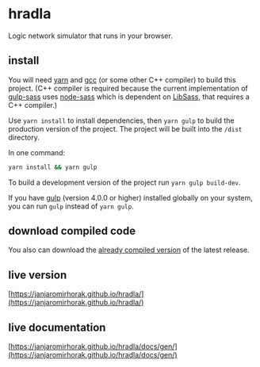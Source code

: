 # hradla
Logic network simulator that runs in your browser.

## install
You will need [yarn](https://yarnpkg.com/) and [gcc](https://gcc.gnu.org/) (or some other C++ compiler) to build this project. (C++ compiler is required because the current implementation of [gulp-sass](https://github.com/dlmanning/gulp-sass) uses [node-sass](https://github.com/sass/node-sass) which
is dependent on [LibSass](https://github.com/sass/libsass), that requires a C++ compiler.)

Use `yarn install` to install dependencies, then `yarn gulp` to build the production version of the project.
The project will be built into the `/dist` directory.

In one command:
```bash
yarn install && yarn gulp
```

To build a development version of the project run `yarn gulp build-dev`.

If you have [gulp](https://github.com/gulpjs/gulp) (version 4.0.0 or higher) installed globally on your system,
you can run `gulp` instead of `yarn gulp`.

## download compiled code
You also can download the [already compiled version](https://github.com/janjaromirhorak/hradla/releases/latest) of the latest release.

## live version
[https://janjaromirhorak.github.io/hradla/](https://janjaromirhorak.github.io/hradla/)

## live documentation
[https://janjaromirhorak.github.io/hradla/docs/gen/](https://janjaromirhorak.github.io/hradla/docs/gen/)
